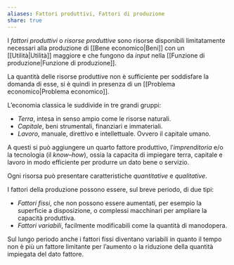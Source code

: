 ```yaml
---
aliases: Fattori produttivi, Fattori di produzione
share: true
---
```

I *fattori produttivi* o *risorse produttive* sono risorse disponibili limitatamente necessari alla produzione di [[Bene economico|Beni]] con un [[Utilità|Utilità]] maggiore e che fungono da *input* nella [[Funzione di produzione|Funzione di produzione]].

La quantità delle risorse produttive non è sufficiente per soddisfare la domanda di esse, si è quindi in presenza di un [[Problema economico|Problema economico]].

L’economia classica le suddivide in tre grandi gruppi:
- *Terra*, intesa in senso ampio come le risorse naturali.
- *Capitale*, beni strumentali, finanziari e immateriali.
- *Lavoro*, manuale, direttivo e intellettuale. Ovvero il capitale umano.

A questi si può aggiungere un quarto fattore produttivo, l’*imprenditoria* e/o la tecnologia (il *know–how*), ossia la capacita di impiegare terra, capitale e lavoro in modo efficiente per produrre un dato bene o servizio.

Ogni risorsa può presentare caratteristiche *quantitative* e *qualitative*.

I fattori della produzione possono essere, sul breve periodo, di due tipi:
- *Fattori fissi*, che non possono essere aumentati, per esempio la superficie a disposizione, o complessi macchinari per ampliare la capacità produttiva.
- *Fattori variabili*, facilmente modificabili come la quantità di manodopera.

Sul lungo periodo anche i fattori fissi diventano variabili in quanto il tempo non è più un fattore limitante per l’aumento o la riduzione della quantità impiegata del dato fattore.